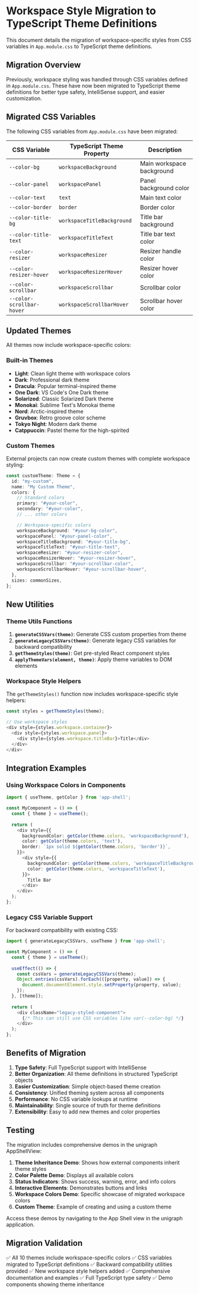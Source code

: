 # Workspace Style Migration to TypeScript Theme Definitions

This document details the migration of workspace-specific styles from CSS variables in `App.module.css` to TypeScript theme definitions.

## Migration Overview

Previously, workspace styling was handled through CSS variables defined in `App.module.css`. These have now been migrated to TypeScript theme definitions for better type safety, IntelliSense support, and easier customization.

## Migrated CSS Variables

The following CSS variables from `App.module.css` have been migrated:

| CSS Variable | TypeScript Theme Property | Description |
|--------------|---------------------------|-------------|
| `--color-bg` | `workspaceBackground` | Main workspace background |
| `--color-panel` | `workspacePanel` | Panel background color |
| `--color-text` | `text` | Main text color |
| `--color-border` | `border` | Border color |
| `--color-title-bg` | `workspaceTitleBackground` | Title bar background |
| `--color-title-text` | `workspaceTitleText` | Title bar text color |
| `--color-resizer` | `workspaceResizer` | Resizer handle color |
| `--color-resizer-hover` | `workspaceResizerHover` | Resizer hover color |
| `--color-scrollbar` | `workspaceScrollbar` | Scrollbar color |
| `--color-scrollbar-hover` | `workspaceScrollbarHover` | Scrollbar hover color |

## Updated Themes

All themes now include workspace-specific colors:

### Built-in Themes
- **Light**: Clean light theme with workspace colors
- **Dark**: Professional dark theme
- **Dracula**: Popular terminal-inspired theme
- **One Dark**: VS Code's One Dark theme
- **Solarized**: Classic Solarized Dark theme
- **Monokai**: Sublime Text's Monokai theme
- **Nord**: Arctic-inspired theme
- **Gruvbox**: Retro groove color scheme
- **Tokyo Night**: Modern dark theme
- **Catppuccin**: Pastel theme for the high-spirited

### Custom Themes
External projects can now create custom themes with complete workspace styling:

```typescript
const customTheme: Theme = {
  id: "my-custom",
  name: "My Custom Theme",
  colors: {
    // Standard colors
    primary: "#your-color",
    secondary: "#your-color",
    // ... other colors

    // Workspace-specific colors
    workspaceBackground: "#your-bg-color",
    workspacePanel: "#your-panel-color",
    workspaceTitleBackground: "#your-title-bg",
    workspaceTitleText: "#your-title-text",
    workspaceResizer: "#your-resizer-color",
    workspaceResizerHover: "#your-resizer-hover",
    workspaceScrollbar: "#your-scrollbar-color",
    workspaceScrollbarHover: "#your-scrollbar-hover",
  },
  sizes: commonSizes,
};
```

## New Utilities

### Theme Utils Functions

1. **`generateCSSVars(theme)`**: Generate CSS custom properties from theme
2. **`generateLegacyCSSVars(theme)`**: Generate legacy CSS variables for backward compatibility
3. **`getThemeStyles(theme)`**: Get pre-styled React component styles
4. **`applyThemeVars(element, theme)`**: Apply theme variables to DOM elements

### Workspace Style Helpers

The `getThemeStyles()` function now includes workspace-specific style helpers:

```typescript
const styles = getThemeStyles(theme);

// Use workspace styles
<div style={styles.workspace.container}>
  <div style={styles.workspace.panel}>
    <div style={styles.workspace.titleBar}>Title</div>
  </div>
</div>
```

## Integration Examples

### Using Workspace Colors in Components

```typescript
import { useTheme, getColor } from 'app-shell';

const MyComponent = () => {
  const { theme } = useTheme();
  
  return (
    <div style={{
      backgroundColor: getColor(theme.colors, 'workspaceBackground'),
      color: getColor(theme.colors, 'text'),
      border: `1px solid ${getColor(theme.colors, 'border')}`,
    }}>
      <div style={{
        backgroundColor: getColor(theme.colors, 'workspaceTitleBackground'),
        color: getColor(theme.colors, 'workspaceTitleText'),
      }}>
        Title Bar
      </div>
    </div>
  );
};
```

### Legacy CSS Variable Support

For backward compatibility with existing CSS:

```typescript
import { generateLegacyCSSVars, useTheme } from 'app-shell';

const MyComponent = () => {
  const { theme } = useTheme();
  
  useEffect(() => {
    const cssVars = generateLegacyCSSVars(theme);
    Object.entries(cssVars).forEach(([property, value]) => {
      document.documentElement.style.setProperty(property, value);
    });
  }, [theme]);
  
  return (
    <div className="legacy-styled-component">
      {/* This can still use CSS variables like var(--color-bg) */}
    </div>
  );
};
```

## Benefits of Migration

1. **Type Safety**: Full TypeScript support with IntelliSense
2. **Better Organization**: All theme definitions in structured TypeScript objects
3. **Easier Customization**: Simple object-based theme creation
4. **Consistency**: Unified theming system across all components
5. **Performance**: No CSS variable lookups at runtime
6. **Maintainability**: Single source of truth for theme definitions
7. **Extensibility**: Easy to add new themes and color properties

## Testing

The migration includes comprehensive demos in the unigraph AppShellView:

1. **Theme Inheritance Demo**: Shows how external components inherit theme styles
2. **Color Palette Demo**: Displays all available colors
3. **Status Indicators**: Shows success, warning, error, and info colors
4. **Interactive Elements**: Demonstrates buttons and links
5. **Workspace Colors Demo**: Specific showcase of migrated workspace colors
6. **Custom Theme**: Example of creating and using a custom theme

Access these demos by navigating to the App Shell view in the unigraph application.

## Migration Validation

✅ All 10 themes include workspace-specific colors
✅ CSS variables migrated to TypeScript definitions
✅ Backward compatibility utilities provided
✅ New workspace style helpers added
✅ Comprehensive documentation and examples
✅ Full TypeScript type safety
✅ Demo components showing theme inheritance

